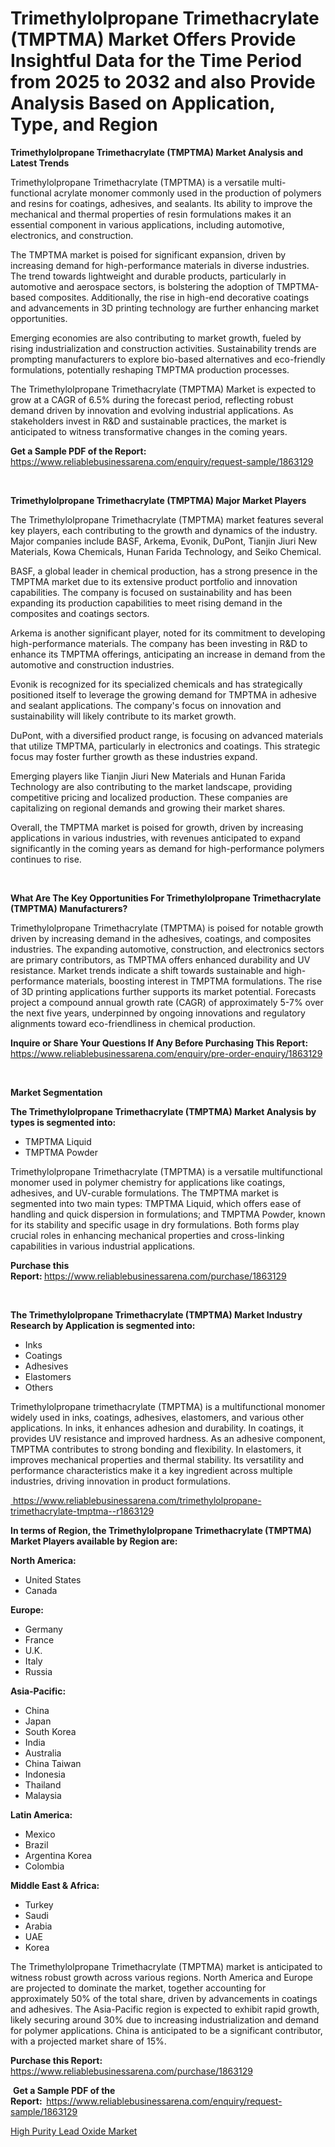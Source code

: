 <p><h1>Trimethylolpropane Trimethacrylate (TMPTMA) Market Offers Provide Insightful Data for the Time Period from 2025 to 2032 and also Provide Analysis Based on Application, Type, and Region</h1></p><p><strong>Trimethylolpropane Trimethacrylate (TMPTMA) Market Analysis and Latest Trends</strong></p>
<p><p>Trimethylolpropane Trimethacrylate (TMPTMA) is a versatile multi-functional acrylate monomer commonly used in the production of polymers and resins for coatings, adhesives, and sealants. Its ability to improve the mechanical and thermal properties of resin formulations makes it an essential component in various applications, including automotive, electronics, and construction.</p><p>The TMPTMA market is poised for significant expansion, driven by increasing demand for high-performance materials in diverse industries. The trend towards lightweight and durable products, particularly in automotive and aerospace sectors, is bolstering the adoption of TMPTMA-based composites. Additionally, the rise in high-end decorative coatings and advancements in 3D printing technology are further enhancing market opportunities.</p><p>Emerging economies are also contributing to market growth, fueled by rising industrialization and construction activities. Sustainability trends are prompting manufacturers to explore bio-based alternatives and eco-friendly formulations, potentially reshaping TMPTMA production processes. </p><p>The Trimethylolpropane Trimethacrylate (TMPTMA) Market is expected to grow at a CAGR of 6.5% during the forecast period, reflecting robust demand driven by innovation and evolving industrial applications. As stakeholders invest in R&D and sustainable practices, the market is anticipated to witness transformative changes in the coming years.</p></p>
<p><strong>Get a Sample PDF of the Report:&nbsp;</strong> <a href="https://www.reliablebusinessarena.com/enquiry/request-sample/1863129?utm_campaign=2958&utm_medium=2&utm_source=Github&utm_content=ia&utm_term=03042025&utm_id=trimethylolpropane-trimethacrylate-tmptma">https://www.reliablebusinessarena.com/enquiry/request-sample/1863129</a></p>
<p>&nbsp;</p>
<p><strong>Trimethylolpropane Trimethacrylate (TMPTMA) Major Market Players</strong></p>
<p><p>The Trimethylolpropane Trimethacrylate (TMPTMA) market features several key players, each contributing to the growth and dynamics of the industry. Major companies include BASF, Arkema, Evonik, DuPont, Tianjin Jiuri New Materials, Kowa Chemicals, Hunan Farida Technology, and Seiko Chemical.</p><p>BASF, a global leader in chemical production, has a strong presence in the TMPTMA market due to its extensive product portfolio and innovation capabilities. The company is focused on sustainability and has been expanding its production capabilities to meet rising demand in the composites and coatings sectors.</p><p>Arkema is another significant player, noted for its commitment to developing high-performance materials. The company has been investing in R&D to enhance its TMPTMA offerings, anticipating an increase in demand from the automotive and construction industries.</p><p>Evonik is recognized for its specialized chemicals and has strategically positioned itself to leverage the growing demand for TMPTMA in adhesive and sealant applications. The company's focus on innovation and sustainability will likely contribute to its market growth.</p><p>DuPont, with a diversified product range, is focusing on advanced materials that utilize TMPTMA, particularly in electronics and coatings. This strategic focus may foster further growth as these industries expand.</p><p>Emerging players like Tianjin Jiuri New Materials and Hunan Farida Technology are also contributing to the market landscape, providing competitive pricing and localized production. These companies are capitalizing on regional demands and growing their market shares.</p><p>Overall, the TMPTMA market is poised for growth, driven by increasing applications in various industries, with revenues anticipated to expand significantly in the coming years as demand for high-performance polymers continues to rise.</p></p>
<p>&nbsp;</p>
<p><strong>What Are The Key Opportunities For Trimethylolpropane Trimethacrylate (TMPTMA) Manufacturers?</strong></p>
<p><p>Trimethylolpropane Trimethacrylate (TMPTMA) is poised for notable growth driven by increasing demand in the adhesives, coatings, and composites industries. The expanding automotive, construction, and electronics sectors are primary contributors, as TMPTMA offers enhanced durability and UV resistance. Market trends indicate a shift towards sustainable and high-performance materials, boosting interest in TMPTMA formulations. The rise of 3D printing applications further supports its market potential. Forecasts project a compound annual growth rate (CAGR) of approximately 5-7% over the next five years, underpinned by ongoing innovations and regulatory alignments toward eco-friendliness in chemical production.</p></p>
<p><strong>Inquire or Share Your Questions If Any Before Purchasing This Report:</strong> <a href="https://www.reliablebusinessarena.com/enquiry/pre-order-enquiry/1863129?utm_campaign=2958&utm_medium=2&utm_source=Github&utm_content=ia&utm_term=03042025&utm_id=trimethylolpropane-trimethacrylate-tmptma">https://www.reliablebusinessarena.com/enquiry/pre-order-enquiry/1863129</a></p>
<p>&nbsp;</p>
<p><strong>Market Segmentation</strong></p>
<p><strong>The Trimethylolpropane Trimethacrylate (TMPTMA) Market Analysis by types is segmented into:</strong></p>
<p><ul><li>TMPTMA Liquid</li><li>TMPTMA Powder</li></ul></p>
<p><p>Trimethylolpropane Trimethacrylate (TMPTMA) is a versatile multifunctional monomer used in polymer chemistry for applications like coatings, adhesives, and UV-curable formulations. The TMPTMA market is segmented into two main types: TMPTMA Liquid, which offers ease of handling and quick dispersion in formulations; and TMPTMA Powder, known for its stability and specific usage in dry formulations. Both forms play crucial roles in enhancing mechanical properties and cross-linking capabilities in various industrial applications.</p></p>
<p><strong>Purchase this Report:&nbsp;</strong><a href="https://www.reliablebusinessarena.com/purchase/1863129?utm_campaign=2958&utm_medium=2&utm_source=Github&utm_content=ia&utm_term=03042025&utm_id=trimethylolpropane-trimethacrylate-tmptma">https://www.reliablebusinessarena.com/purchase/1863129</a></p>
<p>&nbsp;</p>
<p><strong>The Trimethylolpropane Trimethacrylate (TMPTMA) Market Industry Research by Application is segmented into:</strong></p>
<p><ul><li>Inks</li><li>Coatings</li><li>Adhesives</li><li>Elastomers</li><li>Others</li></ul></p>
<p><p>Trimethylolpropane trimethacrylate (TMPTMA) is a multifunctional monomer widely used in inks, coatings, adhesives, elastomers, and various other applications. In inks, it enhances adhesion and durability. In coatings, it provides UV resistance and improved hardness. As an adhesive component, TMPTMA contributes to strong bonding and flexibility. In elastomers, it improves mechanical properties and thermal stability. Its versatility and performance characteristics make it a key ingredient across multiple industries, driving innovation in product formulations.</p></p>
<p><a href="https://www.reliablebusinessarena.com/trimethylolpropane-trimethacrylate-tmptma--r1863129?utm_campaign=2958&utm_medium=2&utm_source=Github&utm_content=ia&utm_term=03042025&utm_id=trimethylolpropane-trimethacrylate-tmptma">&nbsp;https://www.reliablebusinessarena.com/trimethylolpropane-trimethacrylate-tmptma--r1863129</a></p>
<p><strong>In terms of Region, the Trimethylolpropane Trimethacrylate (TMPTMA) Market Players available by Region are:</strong></p>
<p>
    <p> <strong> North America: </strong>
        <ul>
            <li>United States</li>
            <li>Canada</li>
        </ul>
        </p> 
    <p> <strong> Europe: </strong>
        <ul>
            <li>Germany</li>
            <li>France</li>
            <li>U.K.</li>
            <li>Italy</li>
            <li>Russia</li>
        </ul>
        </p> 
    <p> <strong> Asia-Pacific: </strong>
        <ul>
            <li>China</li>
            <li>Japan</li>
            <li>South Korea</li>
            <li>India</li>
            <li>Australia</li>
            <li>China Taiwan</li>
            <li>Indonesia</li>
            <li>Thailand</li>
            <li>Malaysia</li>
        </ul>
        </p> 
    <p> <strong> Latin America: </strong>
        <ul>
            <li>Mexico</li>
            <li>Brazil</li>
            <li>Argentina Korea</li>
            <li>Colombia</li>
        </ul>
        </p> 
    <p> <strong> Middle East & Africa: </strong>
        <ul>
            <li>Turkey</li>
            <li>Saudi</li>
            <li>Arabia</li>
            <li>UAE</li>
            <li>Korea</li>
        </ul>
    </p>
    </p>
<p><p>The Trimethylolpropane Trimethacrylate (TMPTMA) market is anticipated to witness robust growth across various regions. North America and Europe are projected to dominate the market, together accounting for approximately 50% of the total share, driven by advancements in coatings and adhesives. The Asia-Pacific region is expected to exhibit rapid growth, likely securing around 30% due to increasing industrialization and demand for polymer applications. China is anticipated to be a significant contributor, with a projected market share of 15%.</p></p>
<p><strong>Purchase this Report: </strong><a href="https://www.reliablebusinessarena.com/purchase/1863129?utm_campaign=2958&utm_medium=2&utm_source=Github&utm_content=ia&utm_term=03042025&utm_id=trimethylolpropane-trimethacrylate-tmptma">https://www.reliablebusinessarena.com/purchase/1863129</a></p>
<p>&nbsp;<strong>Get a Sample PDF of the Report:&nbsp;&nbsp;</strong><a href="https://www.reliablebusinessarena.com/enquiry/request-sample/1863129?utm_campaign=2958&utm_medium=2&utm_source=Github&utm_content=ia&utm_term=03042025&utm_id=trimethylolpropane-trimethacrylate-tmptma">https://www.reliablebusinessarena.com/enquiry/request-sample/1863129</a></p>
<p><strong></strong></p>
<p><p><a href="https://github.com/djibenesha/Market-Research-Report-List-1/blob/main/high-purity-lead-oxide-market.md?utm_campaign=2958&utm_medium=2&utm_source=Github&utm_content=ia&utm_term=03042025&utm_id=trimethylolpropane-trimethacrylate-tmptma">High Purity Lead Oxide Market</a></p></p>